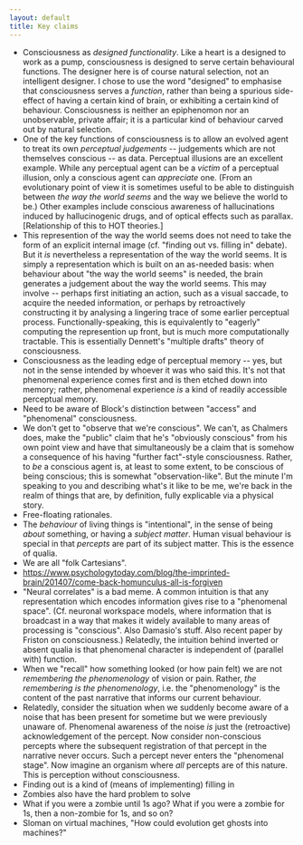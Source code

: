 ```yaml
---
layout: default
title: Key claims
---
```


* Consciousness as _designed functionality_. Like a heart is a designed
  to work as a pump, consciousness is designed to serve certain
  behavioural functions. The designer here is of course natural
  selection, not an intelligent designer. I chose to use the word
  "designed" to emphasise that consciousness serves a _function_, rather
  than being a spurious side-effect of having a certain kind of brain,
  or exhibiting a certain kind of behaviour. Consciousness is neither an
  epiphenomon nor an unobservable, private affair; it is a particular
  kind of behaviour carved out by natural selection.
* One of the key functions of consciousness is to allow an evolved agent
  to treat its own _perceptual judgements_ -- judgements which are not
  themselves conscious -- as data. Perceptual illusions are an excellent
  example. While any perceptual agent can be a _victim_ of a perceptual
  illusion, only a conscious agent can _appreciate_ one. (From an
  evolutionary point of view it is sometimes useful to be able to
  distinguish between _the way the world seems_ and the way we believe
  the world to be.) Other examples include conscious awareness of
  hallucinations induced by hallucinogenic drugs, and of optical effects
  such as parallax. [Relationship of this to HOT theories.]
* This represention of the way the world seems does not need to take the
  form of an explicit internal image (cf. "finding out vs. filling in"
  debate). But it _is_ nevertheless a representation of the way the
  world seems. It is simply a representation which is built on an
  as-needed basis: when behaviour about "the way the world seems" is
  needed, the brain generates a judgement about the way the world seems.
  This may involve -- perhaps first initiating an action, such as a
  visual saccade, to acquire the needed information, or perhaps by
  retroactively constructing it by analysing a lingering trace of some
  earlier perceptual process. Functionally-speaking, this is
  equivalently to "eagerly" computing the represention up front, but is
  much more computationally tractable. This is essentially Dennett's
  "multiple drafts" theory of consciousness.
* Consciousness as the leading edge of perceptual memory -- yes, but not
  in the sense intended by whoever it was who said this. It's not that
  phenomenal experience comes first and is then etched down into memory;
  rather, phenomenal experience _is_ a kind of readily accessible
  perceptual memory.
* Need to be aware of Block's distinction between "access" and
  "phenomenal" consciousness.
* We don't get to "observe that we're conscious". We can't, as Chalmers
  does, make the "public" claim that he's "obviously conscious" from his
  own point view and have that simultaneously be a claim that is somehow
  a consequence of his having "further fact"-style consciousness.
  Rather, to _be_ a conscious agent is, at least to some extent, to be
  conscious of being conscious; this is somewhat "observation-like". But
  the minute I'm speaking to you and describing what's it like to be me,
  we're back in the realm of things that are, by definition, fully
  explicable via a physical story.
* Free-floating rationales.
* The _behaviour_ of living things is "intentional", in the sense of
  being _about_ something, or having a _subject matter_. Human visual
  behaviour is special in that _percepts_ are part of its subject
  matter. This is the essence of qualia.
* We are all "folk Cartesians".
* https://www.psychologytoday.com/blog/the-imprinted-brain/201407/come-back-homunculus-all-is-forgiven
* "Neural correlates" is a bad meme. A common intuition is that any
  representation which encodes information gives rise to a "phenomenal
  space". (Cf. neuronal workspace models, where information that is
  broadcast in a way that makes it widely available to many areas of
  processing is "conscious". Also Damasio's stuff. Also recent paper by
  Friston on consciousness.) Relatedly, the intuition behind inverted or
  absent qualia is that phenomenal character is independent of (parallel
  with) function.
* When we "recall" how something looked (or how pain felt) we are not
  _remembering the phenomenology_ of vision or pain. Rather, _the
  remembering is the phenomenology_, i.e. the "phenomenology" is the
  content of the past narrative that informs our current behaviour.
* Relatedly, consider the situation when we suddenly become aware of a
  noise that has been present for sometime but we were previously
  unaware of. Phenomenal awareness of the noise _is_ just the
  (retroactive) acknowledgement of the percept. Now consider
  non-conscious percepts where the subsequent registration of that
  percept in the narrative never occurs. Such a percept never enters the
  "phenomenal stage". Now imagine an organism where _all_ percepts are
  of this nature. This is perception without consciousness.
* Finding out is a kind of (means of implementing) filling in
* Zombies also have the hard problem to solve
* What if you were a zombie until 1s ago? What if you were a zombie for
  1s, then a non-zombie for 1s, and so on?
* Sloman on virtual machines, "How could evolution get ghosts into
  machines?"
